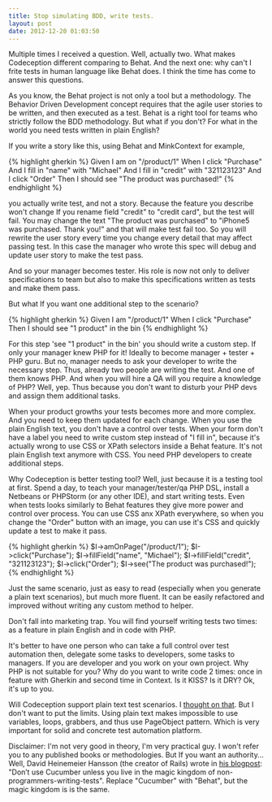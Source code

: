 ```yaml
---
title: Stop simulating BDD, write tests.
layout: post
date: 2012-12-20 01:03:50
---
```


Multiple times I received a question. Well, actually two. What makes Codeception different comparing to Behat. And the next one: why can't I frite tests in human language like Behat does. I think the time has come to answer this questions. 

As you know, the Behat project is not only a tool but a methodology. The Behavior Driven Development concept requires that the agile user stories to be written, and then executed as a test. Behat is a right tool for teams who strictly follow the BDD methodology. But what if you don't? For what in the world you need tests written in plain English?

If you write a story like this, using Behat and MinkContext for example,

{% highlight gherkin %}
Given I am on "/product/1"
When I click "Purchase"
And I fill in "name" with "Michael"
And I fill in "credit" with "321123123"
And I click "Order"
Then I should see "The product was purchased!"
{% endhighlight %}

you actually write test, and not a story. Because the feature you describe won't change If you rename field "credit" to "credit card", but the test will fail. You may change the text "The product was purchased" to "iPhone5 was purchased. Thank you!" and that will make test fail too. So you will rewrite the user story every time you change every detail that may affect passing test. In this case the manager who wrote this spec will debug and update user story to make the test pass. 

And so your manager becomes tester. His role is now not only to deliver specifications to team but also to make this specifications written as tests and make them pass.

But what If you want one additional step to the scenario? 

{% highlight gherkin %}
Given I am "/product/1"
When I click "Purchase"
Then I should see "1 product" in the bin
{% endhighlight %}

For this step 'see "1 product" in the bin' you should write a custom step. If only your manager knew PHP for it! Ideally to become manager + tester + PHP guru. But no, manager needs to ask your developer to write the necessary step. Thus, already two people are writing the test. And one of them knows PHP. And when you will hire a QA will you require a knowledge of PHP? Well, yep. Thus because you don't want to disturb your PHP devs and assign them additional tasks.

When your product growths your tests becomes more and more complex. And you need to keep them updated for each change. When you use the plain English text, you don't have a control over tests.  When your form don't have a label you need to write custom step instead of "I fill in", because it's actually wrong to use CSS or XPath selectors inside a Behat feature. It's not plain English text anymore with CSS. You need PHP developers to create additional steps.

Why Codeception is better testing tool? Well, just because it is a testing tool at first. Spend a day, to teach your manager/tester/qa PHP DSL, install a Netbeans or PHPStorm (or any other IDE), and start writing tests. Even when tests looks similarly to Behat features they give more power and control over process. You can use CSS anx XPath everywhere, so when you change the "Order" button with an image, you can use it's CSS and quickly update a test to make it pass.

{% highlight gherkin %}
$I->amOnPage("/product/1");
$I->click("Purchase");
$I->fillField("name", "Michael");
$I->fillField("credit", "321123123");
$I->click("Order");
$I->see("The product was purchased!");
{% endhighlight %}

Just the same scenario, just as easy to read (especially when you generate a plain text scenarios), but much more fluent. It can be easily refactored and improved without writing any custom method to helper. 

Don't fall into marketing trap. You will find yourself writing tests two times: as a feature in plain English and in code with PHP. 

It's better to have one person who can take a full control over test automation then, delegate some tasks to developers, some tasks to managers. If you are developer and you work on your own project. Why PHP is not suitable for you? Why do you want to write code 2 times: once in feature with Gherkin and second time in Context. Is it KISS? Is it DRY? Ok, it's up to you.

Will Codeception support plain text test scenarios. I [thought on that](https://gist.github.com/3796226). But I don't want to put the limits. Using plain text makes impossible to use variables, loops, grabbers, and thus use PageObject pattern. Which is very important for solid and concrete test automation platform.

Disclaimer: I'm not very good in theory, I'm very practical guy. I won't refer you to any published books or methodologies. But If you want an authority... Well, David Heinemeier Hansson (the creator of Rails) wrote in [his blogpost](http://37signals.com/svn/posts/3159-testing-like-the-tsa): "Don’t use Cucumber unless you live in the magic kingdom of non-programmers-writing-tests". Replace "Cucumber" with "Behat", but the magic kingdom is is the same. 